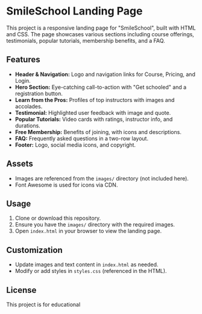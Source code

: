 # SmileSchool Landing Page

This project is a responsive landing page for "SmileSchool", built with HTML and CSS. The page showcases various sections including course offerings, testimonials, popular tutorials, membership benefits, and a FAQ.

## Features

- **Header & Navigation:** Logo and navigation links for Course, Pricing, and Login.
- **Hero Section:** Eye-catching call-to-action with "Get schooled" and a registration button.
- **Learn from the Pros:** Profiles of top instructors with images and accolades.
- **Testimonial:** Highlighted user feedback with image and quote.
- **Popular Tutorials:** Video cards with ratings, instructor info, and durations.
- **Free Membership:** Benefits of joining, with icons and descriptions.
- **FAQ:** Frequently asked questions in a two-row layout.
- **Footer:** Logo, social media icons, and copyright.

## Assets

- Images are referenced from the `images/` directory (not included here).
- Font Awesome is used for icons via CDN.

## Usage

1. Clone or download this repository.
2. Ensure you have the `images/` directory with the required images.
3. Open `index.html` in your browser to view the landing page.

## Customization

- Update images and text content in `index.html` as needed.
- Modify or add styles in `styles.css` (referenced in the HTML).

## License

This project is for educational